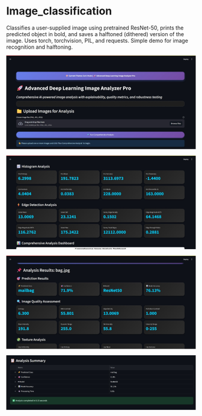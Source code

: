 # Image_classification
Classifies a user-supplied image using pretrained ResNet-50, prints the predicted object in bold, and saves a halftoned (dithered) version of the image. Uses torch, torchvision, PIL, and requests. Simple demo for image recognition and halftoning.


![image alt](https://github.com/Prashant44-cell/Image_classification/blob/783ab16e8749fd55f79ab22cc00d700b1074c63b/Image_classification(img1).jpeg)

 ![image alt](https://github.com/Prashant44-cell/Image_classification/blob/a5f5197407bd9a5746921538799beae91b03a5c0/Screenshot_5-9-2025_95941_localhost.jpeg)

![image alt](https://github.com/Prashant44-cell/Image_classification/blob/a5f5197407bd9a5746921538799beae91b03a5c0/Screenshot_5-9-2025_1003_localhost.jpeg)

![image alt](https://github.com/Prashant44-cell/Image_classification/blob/a5f5197407bd9a5746921538799beae91b03a5c0/Screenshot_5-9-2025_95930_localhost.jpeg)
